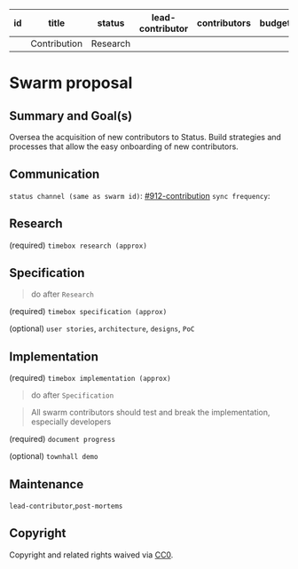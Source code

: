 

|  id 	|   title	| status  	|lead-contributor   	|contributors   	|budget   	|
|---	|---	|---	|---	|---	|---	|
|   	|  Contribution 	| Research  	|    	|   	|   	|


# Swarm proposal

## Summary and Goal(s)
Oversea the acquisition of new contributors to Status. Build strategies and processes that allow the easy onboarding of new contributors. 
## Communication
`status channel (same as swarm id)`: [#912-contribution](https://get.status.im/chat/public/912-contribution)
`sync frequency`: 

## Research
(required) 
`timebox research (approx)` 

## Specification

> do after `Research`

(required)
`timebox specification (approx)`

(optional)
`user stories`, `architecture`, `designs`, `PoC`

## Implementation

(required)
`timebox implementation (approx)`

> do after `Specification`

> All swarm contributors should test and break the implementation, especially developers

(required)
`document progress`

(optional)
`townhall demo`

## Maintenance

`lead-contributor`,`post-mortems`

## Copyright

Copyright and related rights waived via [CC0](https://creativecommons.org/publicdomain/zero/1.0/).
